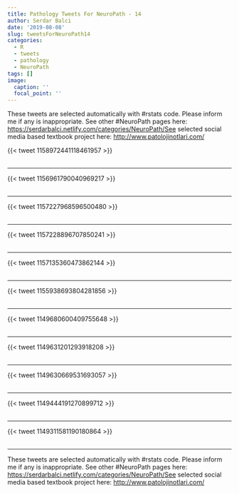 ```yaml
---
title: Pathology Tweets For NeuroPath - 14
author: Serdar Balci
date: '2019-08-08'
slug: tweetsForNeuroPath14
categories:
  - R
  - tweets
  - pathology
  - NeuroPath
tags: []
image:
  caption: ''
  focal_point: ''
---
```



These tweets are selected automatically with #rstats code. Please inform me if any is inappropriate.
See other #NeuroPath pages here: https://serdarbalci.netlify.com/categories/NeuroPath/See selected social media based textbook project here: http://www.patolojinotlari.com/

{{< tweet 1158972441118461957 >}}
<br>
<br>
<hr>
{{< tweet 1156961790040969217 >}}
<br>
<br>
<hr>
{{< tweet 1157227968596500480 >}}
<br>
<br>
<hr>
{{< tweet 1157228896707850241 >}}
<br>
<br>
<hr>
{{< tweet 1157135360473862144 >}}
<br>
<br>
<hr>
{{< tweet 1155938693804281856 >}}
<br>
<br>
<hr>
{{< tweet 1149680600409755648 >}}
<br>
<br>
<hr>
{{< tweet 1149631201293918208 >}}
<br>
<br>
<hr>
{{< tweet 1149630669531693057 >}}
<br>
<br>
<hr>
{{< tweet 1149444191270899712 >}}
<br>
<br>
<hr>
{{< tweet 1149311581190180864 >}}
<br>
<br>
<hr>


These tweets are selected automatically with #rstats code. Please inform me if any is inappropriate.
See other #NeuroPath pages here: https://serdarbalci.netlify.com/categories/NeuroPath/See selected social media based textbook project here: http://www.patolojinotlari.com/
